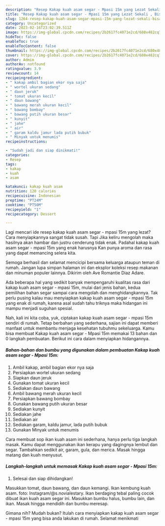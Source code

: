 ```yaml
---
description: "Resep Kakap kuah asam segar - Mpasi 15m yang Lezat Sekali , Bisa Manjain Lidah"
title: "Resep Kakap kuah asam segar - Mpasi 15m yang Lezat Sekali , Bisa Manjain Lidah"
slug: 1264-resep-kakap-kuah-asam-segar-mpasi-15m-yang-lezat-sekali-bisa-manjain-lidah
category: Uncategorized
date: 2023-02-16T23:02:39.511Z
image: https://img-global.cpcdn.com/recipes/2b2617fc4071e2cd/680x482cq70/kakap-kuah-asam-segar-mpasi-15m-foto-resep-utama.jpg
hideToc: false
enableToc: true
enableTocContent: false
thumbnail: https://img-global.cpcdn.com/recipes/2b2617fc4071e2cd/680x482cq70/kakap-kuah-asam-segar-mpasi-15m-foto-resep-utama.jpg
cover: https://img-global.cpcdn.com/recipes/2b2617fc4071e2cd/680x482cq70/kakap-kuah-asam-segar-mpasi-15m-foto-resep-utama.jpg
author: Admin
authorAv: notfound
ratingvalue: 3.9
reviewcount: 14
recipeingredient:
- " kakap ambil bagian ekor nya saja"
- " wortel ukuran sedang"
- " daun jeruk"
- " tomat ukuran kecil"
- " daun bawang"
- " bawang merah ukuran kecil"
- " bawang bombay"
- " bawang putih ukuran besar"
- " kunyit"
- " jahe"
- " air"
- " garam kaldu jamur lada putih bubuk"
- " Minyak untuk menumis"
recipeinstructions:

- "Sudah jadi dan siap dinikmati!"
categories:
- Resep
tags:
- kakap
- kuah
- asam

katakunci: kakap kuah asam 
nutrition: 120 calories
recipecuisine: Indonesian
preptime: "PT24M"
cooktime: "PT50M"
recipeyield: "1"
recipecategory: Dessert

---
```



Lagi mencari ide resep kakap kuah asam segar - mpasi 15m yang lezat? Cara menyiapkannya sangat tidak susah. Tapi Jika keliru mengolah maka hasilnya akan hambar dan justru cenderung tidak enak. Padahal kakap kuah asam segar - mpasi 15m yang enak harusnya Kan punya aroma dan rasa yang dapat memancing selera kita.


Semoga berhasil dan selamat mencicipi bersama keluarga ataupun teman di rumah. Jangan lupa simpan halaman ini dan eksplor koleksi resep makanan dan minuman populer lainnya. Dikirim oleh Ave Romantie Diaz Adare.

Ada beberapa hal yang sedikit banyak mempengaruhi kualitas rasa dari kakap kuah asam segar - mpasi 15m, mulai dari jenis bahan, kedua pemilihan bahan segar sampai cara mengolah dan menghidangkannya. Tak perlu pusing kalau mau menyiapkan kakap kuah asam segar - mpasi 15m yang enak di rumah, karena asal sudah tahu triknya maka hidangan ini mampu menjadi suguhan spesial.


Nah, kali ini kita coba, yuk, ciptakan kakap kuah asam segar - mpasi 15m sendiri di rumah. Tetap berbahan yang sederhana, sajian ini dapat memberi manfaat untuk membantu menjaga kesehatan tubuhmu sekeluarga. Kamu bisa membuat Kakap kuah asam segar - Mpasi 15m memakai 13 bahan dan 0 langkah pembuatan. Berikut ini cara dalam menyiapkan hidangannya.

<!--inarticleads1-->

##### Bahan-bahan dan bumbu yang digunakan dalam pembuatan Kakap kuah asam segar - Mpasi 15m:

1. Ambil  kakap, ambil bagian ekor nya saja
1. Persiapkan  wortel ukuran sedang
1. Siapkan  daun jeruk
1. Gunakan  tomat ukuran kecil
1. Sediakan  daun bawang
1. Ambil  bawang merah ukuran kecil
1. Persiapkan  bawang bombay
1. Gunakan  bawang putih ukuran besar
1. Sediakan  kunyit
1. Sediakan  jahe
1. Sediakan  air
1. Sediakan  garam, kaldu jamur, lada putih bubuk
1. Gunakan  Minyak untuk menumis


Cara membuat sop ikan kuah asam ini sederhana, hanya perlu tiga langkah masak. Kamu dapat menggunakan ikan kerapu yang dagingnya lembut dan segar. Tambahkan sedikit air, garam, gula, dan merica. Masak hingga matang dan kuah menyusut. 

<!--inarticleads2-->

##### Langkah-langkah untuk memasak Kakap kuah asam segar - Mpasi 15m:


1. Selesai dan siap dihidangkan!

Masukkan tomat, daun bawang, dan daun kemangi. Ikan kembung kuah asam. foto: Instagram/@s.novialestary. Ikan berdaging tebal paling cocok dibuat ikan kuah asam segar ini. Masukkan bumbu halus, bumbu lain, dan ikan. Masak hingga mendidih dan bumbu meresap. 

Gimana nih? Mudah bukan? Itulah cara menyiapkan kakap kuah asam segar - mpasi 15m yang bisa anda lakukan di rumah. Selamat menikmati
